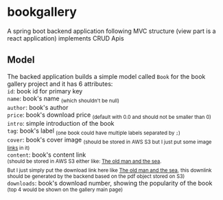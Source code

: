 # bookgallery
A spring boot backend application following MVC structure (view part is a react application) implements CRUD Apis

## Model
The backed application builds a simple model called `Book` for the book gallery project and it has 6 attributes:  
`id`:  book id for primary key  
`name`:  book's name <sub>(which shouldn't be null)</sub>   
`author`: book's author  
`price`: book's download price <sub>(default with 0.0 and should not be smaller than 0)</sub>  
`intro`: simple introduction of the book   
`tag`: book's label <sub>(one book could have multiple labels separated by `;`)</sub>  
`cover`: book's cover image <sub>(should be stored in AWS S3 but I just put some image [links](https://m.media-amazon.com/images/I/61y4XeiQLnL._AC_UF894,1000_QL80_.jpg) in it)</sub>  
`content`: book's content link  
<sub>(should be stored in AWS S3 either like: [The old man and the sea](https://www.arvindguptatoys.com/arvindgupta/oldmansea.pdf).</sub>  
<sub>But I just simply put the download link here like [The old man and the sea](https://www.aliceandbooks.com/book/download-link/626/1874),</sub> 
<sub>this downlink should be generated by the backend based on the pdf object stored on S3)</sub>  
`downloads`: book's download number, showing the popularity of the book <sub>(top 4 would be shown on the gallery main page)<sub>
